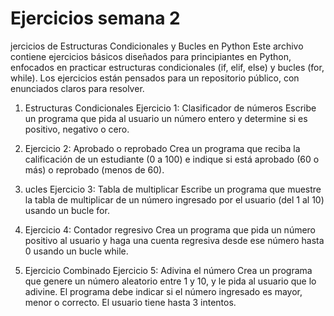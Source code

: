 # Ejercicios semana 2

jercicios de Estructuras Condicionales y Bucles en Python Este archivo contiene ejercicios básicos diseñados para principiantes en Python, enfocados en practicar estructuras condicionales (if, elif, else) y bucles (for, while). Los ejercicios están pensados para un repositorio público, con enunciados claros para resolver.

01. Estructuras Condicionales Ejercicio 1: Clasificador de números Escribe un programa que pida al usuario un número entero y determine si es positivo, negativo o cero.

02. Ejercicio 2: Aprobado o reprobado Crea un programa que reciba la calificación de un estudiante (0 a 100) e indique si está aprobado (60 o más) o reprobado (menos de 60).

03. ucles Ejercicio 3: Tabla de multiplicar Escribe un programa que muestre la tabla de multiplicar de un número ingresado por el usuario (del 1 al 10) usando un bucle for.

04. Ejercicio 4: Contador regresivo Crea un programa que pida un número positivo al usuario y haga una cuenta regresiva desde ese número hasta 0 usando un bucle while.

05. Ejercicio Combinado Ejercicio 5: Adivina el número Crea un programa que genere un número aleatorio entre 1 y 10, y le pida al usuario que lo adivine. El programa debe indicar si el número ingresado es mayor, menor o correcto. El usuario tiene hasta 3 intentos.